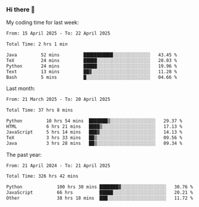 ### Hi there 👋

My coding time for last week:

<!--START_SECTION:week-->

```txt
From: 15 April 2025 - To: 22 April 2025

Total Time: 2 hrs 1 min

Java         52 mins         ███████████░░░░░░░░░░░░░░   43.45 %
TeX          24 mins         █████░░░░░░░░░░░░░░░░░░░░   20.03 %
Python       24 mins         █████░░░░░░░░░░░░░░░░░░░░   19.96 %
Text         13 mins         ██▓░░░░░░░░░░░░░░░░░░░░░░   11.28 %
Bash         5 mins          █░░░░░░░░░░░░░░░░░░░░░░░░   04.66 %
```

<!--END_SECTION:week-->

Last month:

<!--START_SECTION:month-->

```txt
From: 21 March 2025 - To: 20 April 2025

Total Time: 37 hrs 8 mins

Python         10 hrs 54 mins  ███████▒░░░░░░░░░░░░░░░░░   29.37 %
HTML           6 hrs 21 mins   ████▒░░░░░░░░░░░░░░░░░░░░   17.13 %
JavaScript     5 hrs 14 mins   ███▓░░░░░░░░░░░░░░░░░░░░░   14.13 %
TeX            3 hrs 33 mins   ██▒░░░░░░░░░░░░░░░░░░░░░░   09.56 %
Java           3 hrs 28 mins   ██▒░░░░░░░░░░░░░░░░░░░░░░   09.34 %
```

<!--END_SECTION:month-->

The past year:

<!--START_SECTION:year-->

```txt
From: 21 April 2024 - To: 21 April 2025

Total Time: 326 hrs 42 mins

Python             100 hrs 30 mins ███████▓░░░░░░░░░░░░░░░░░   30.76 %
JavaScript         66 hrs          █████░░░░░░░░░░░░░░░░░░░░   20.21 %
Other              38 hrs 18 mins  ███░░░░░░░░░░░░░░░░░░░░░░   11.72 %
```

<!--END_SECTION:year-->

